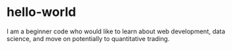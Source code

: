 # hello-world
I am a beginner code who would like to learn about web development, data science, and move on potentially to quantitative trading. 
